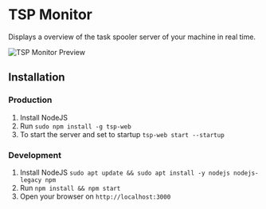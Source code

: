 # TSP Monitor

Displays a overview of the task spooler server of your machine in real time.

![TSP Monitor Preview](http://i.imgur.com/E4baKkp.png)


## Installation

### Production

1. Install NodeJS
1. Run `sudo npm install -g tsp-web`
1. To start the server and set to startup `tsp-web start --startup`

### Development

1. Install NodeJS `sudo apt update && sudo apt install -y nodejs nodejs-legacy npm`
1. Run `npm install && npm start`
1. Open your browser on `http://localhost:3000`
